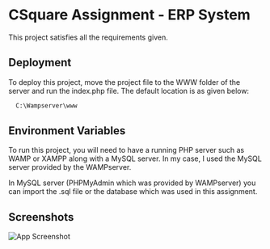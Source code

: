 
# CSquare Assignment - ERP System

This project satisfies all the requirements given.




## Deployment

To deploy this project, move the project file to the WWW folder of the server and run the index.php file. The default location is as given below:

```bash
  C:\Wampserver\www
```


## Environment Variables

To run this project, you will need to have a running PHP server such as WAMP or XAMPP along with a MySQL server. In my case, I used the MySQL server provided by the WAMPserver.

In MySQL server (PHPMyAdmin which was provided by WAMPserver) you can import the .sql file or the database which was used in this assignment.






## Screenshots

![App Screenshot](https://via.placeholder.com/468x300?text=App+Screenshot+Here)

